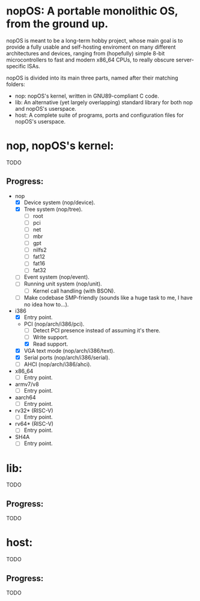 # nopOS: A portable monolithic OS, from the ground up.

nopOS is meant to be a long-term hobby project, whose main goal is to
provide a fully usable and self-hosting enviroment on many different
architectures and devices, ranging from (hopefully) simple 8-bit
microcontrollers to fast and modern x86_64 CPUs, to really obscure
server-specific ISAs.

nopOS is divided into its main three parts, named after their matching
folders:

- nop: nopOS's kernel, written in GNU89-compliant C code.
- lib: An alternative (yet largely overlapping) standard library for both nop and nopOS's userspace.
- host: A complete suite of programs, ports and configuration files for nopOS's userspace.

# nop, nopOS's kernel:

TODO

## Progress:

- nop
  - [x] Device system (nop/device).
  - [x] Tree system (nop/tree).
    - [ ] root
    - [ ] pci
    - [ ] net
    - [ ] mbr
    - [ ] gpt
    - [ ] nilfs2
    - [ ] fat12
    - [ ] fat16
    - [ ] fat32
  - [ ] Event system (nop/event).
  - [ ] Running unit system (nop/unit).
    - [ ] Kernel call handling (with BSON).
  - [ ] Make codebase SMP-friendly (sounds like a huge task to me, I have no idea how to...).
- i386
  - [x] Entry point.
  - PCI (nop/arch/i386/pci).
    - [ ] Detect PCI presence instead of assuming it's there.
    - [ ] Write support.
    - [x] Read support.
  - [x] VGA text mode (nop/arch/i386/text).
  - [x] Serial ports (nop/arch/i386/serial).
  - [ ] AHCI (nop/arch/i386/ahci).
- x86_64
  - [ ] Entry point.
- armv7/v8
  - [ ] Entry point.
- aarch64
  - [ ] Entry point.
- rv32* (RISC-V)
  - [ ] Entry point.
- rv64* (RISC-V)
  - [ ] Entry point.
- SH4A
  - [ ] Entry point.

# lib:

TODO

## Progress:

TODO

# host:

TODO

## Progress:

TODO
